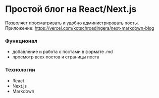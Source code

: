 # Простой блог на React/Next.js

Позволяет просматривать и удобно администрировать посты.  
Приложение: https://vercel.com/kotschroedingera/next-markdown-blog

### Функционал
- добавление и работа с постами в формате .md
- просмотр всех постов и страницы поста

### Технологии
- React
- Next.js
- Markdown

